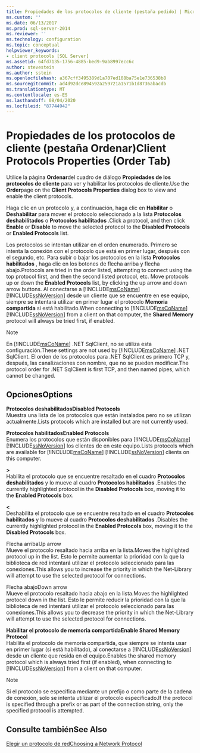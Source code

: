 ```yaml
---
title: Propiedades de los protocolos de cliente (pestaña pedido) | Microsoft Docs
ms.custom: ''
ms.date: 06/13/2017
ms.prod: sql-server-2014
ms.reviewer: ''
ms.technology: configuration
ms.topic: conceptual
helpviewer_keywords:
- client protocols [SQL Server]
ms.assetid: 64fd7135-1756-4885-bed9-9ab8997ecc6c
author: stevestein
ms.author: sstein
ms.openlocfilehash: a367cff3495389d1a707ed108ba75e1e736538b8
ms.sourcegitcommit: ad4d92dce894592a259721a1571b1d8736abacdb
ms.translationtype: MT
ms.contentlocale: es-ES
ms.lasthandoff: 08/04/2020
ms.locfileid: "87744942"
---
```

# <a name="client-protocols-properties-order-tab"></a><span data-ttu-id="0a1ab-102">Propiedades de los protocolos de cliente (pestaña Ordenar)</span><span class="sxs-lookup"><span data-stu-id="0a1ab-102">Client Protocols Properties (Order Tab)</span></span>
  <span data-ttu-id="0a1ab-103">Utilice la página **Ordenar**del cuadro de diálogo **Propiedades de los protocolos de cliente** para ver y habilitar los protocolos de cliente.</span><span class="sxs-lookup"><span data-stu-id="0a1ab-103">Use the **Order**page on the **Client Protocols Properties** dialog box to view and enable the client protocols.</span></span>  
  
 <span data-ttu-id="0a1ab-104">Haga clic en un protocolo y, a continuación, haga clic en **Habilitar** o **Deshabilitar** para mover el protocolo seleccionado a la lista **Protocolos deshabilitados** o **Protocolos habilitados** .</span><span class="sxs-lookup"><span data-stu-id="0a1ab-104">Click a protocol, and then click **Enable** or **Disable** to move the selected protocol to the **Disabled Protocols** or **Enabled Protocols** list.</span></span>  
  
 <span data-ttu-id="0a1ab-105">Los protocolos se intentan utilizar en el orden enumerado. Primero se intenta la conexión con el protocolo que está en primer lugar, después con el segundo, etc. Para subir o bajar los protocolos en la lista **Protocolos habilitados** , haga clic en los botones de flecha arriba y flecha abajo.</span><span class="sxs-lookup"><span data-stu-id="0a1ab-105">Protocols are tried in the order listed, attempting to connect using the top protocol first, and then the second listed protocol, etc. Move protocols up or down the **Enabled Protocols** list, by clicking the up arrow and down arrow buttons.</span></span> <span data-ttu-id="0a1ab-106">Al conectarse a [!INCLUDE[msCoName](../../includes/msconame-md.md)] [!INCLUDE[ssNoVersion](../../includes/ssnoversion-md.md)] desde un cliente que se encuentre en ese equipo, siempre se intentará utilizar en primer lugar el protocolo **Memoria compartida** si está habilitado.</span><span class="sxs-lookup"><span data-stu-id="0a1ab-106">When connecting to [!INCLUDE[msCoName](../../includes/msconame-md.md)] [!INCLUDE[ssNoVersion](../../includes/ssnoversion-md.md)] from a client on that computer, the **Shared Memory** protocol will always be tried first, if enabled.</span></span>  
  
> [!NOTE]  
>  <span data-ttu-id="0a1ab-107">En [!INCLUDE[msCoName](../../includes/msconame-md.md)] .NET SqlClient, no se utiliza esta configuración.</span><span class="sxs-lookup"><span data-stu-id="0a1ab-107">These settings are not used by [!INCLUDE[msCoName](../../includes/msconame-md.md)] .NET SqlClient.</span></span> <span data-ttu-id="0a1ab-108">El orden de los protocolos para .NET SqlClient es primero TCP y, después, las canalizaciones con nombre, que no se pueden modificar.</span><span class="sxs-lookup"><span data-stu-id="0a1ab-108">The protocol order for .NET SqlClient is first TCP, and then named pipes, which cannot be changed.</span></span>  
  
## <a name="options"></a><span data-ttu-id="0a1ab-109">Opciones</span><span class="sxs-lookup"><span data-stu-id="0a1ab-109">Options</span></span>  
 <span data-ttu-id="0a1ab-110">**Protocolos deshabilitados**</span><span class="sxs-lookup"><span data-stu-id="0a1ab-110">**Disabled Protocols**</span></span>  
 <span data-ttu-id="0a1ab-111">Muestra una lista de los protocolos que están instalados pero no se utilizan actualmente.</span><span class="sxs-lookup"><span data-stu-id="0a1ab-111">Lists protocols which are installed but are not currently used.</span></span>  
  
 <span data-ttu-id="0a1ab-112">**Protocolos habilitados**</span><span class="sxs-lookup"><span data-stu-id="0a1ab-112">**Enabled Protocols**</span></span>  
 <span data-ttu-id="0a1ab-113">Enumera los protocolos que están disponibles para [!INCLUDE[msCoName](../../includes/msconame-md.md)] [!INCLUDE[ssNoVersion](../../includes/ssnoversion-md.md)] los clientes de en este equipo.</span><span class="sxs-lookup"><span data-stu-id="0a1ab-113">Lists protocols which are available for [!INCLUDE[msCoName](../../includes/msconame-md.md)] [!INCLUDE[ssNoVersion](../../includes/ssnoversion-md.md)] clients on this computer.</span></span>  
  
 **>**  
 <span data-ttu-id="0a1ab-114">Habilita el protocolo que se encuentre resaltado en el cuadro **Protocolos deshabilitados** y lo mueve al cuadro **Protocolos habilitados** .</span><span class="sxs-lookup"><span data-stu-id="0a1ab-114">Enables the currently highlighted protocol in the **Disabled Protocols** box, moving it to the **Enabled Protocols** box.</span></span>  
  
 **\<**  
 <span data-ttu-id="0a1ab-115">Deshabilita el protocolo que se encuentre resaltado en el cuadro **Protocolos habilitados** y lo mueve al cuadro **Protocolos deshabilitados** .</span><span class="sxs-lookup"><span data-stu-id="0a1ab-115">Disables the currently highlighted protocol in the **Enabled Protocols** box, moving it to the **Disabled Protocols** box.</span></span>  
  
 <span data-ttu-id="0a1ab-116">Flecha arriba</span><span class="sxs-lookup"><span data-stu-id="0a1ab-116">Up arrow</span></span>  
 <span data-ttu-id="0a1ab-117">Mueve el protocolo resaltado hacia arriba en la lista.</span><span class="sxs-lookup"><span data-stu-id="0a1ab-117">Moves the highlighted protocol up in the list.</span></span> <span data-ttu-id="0a1ab-118">Esto le permite aumentar la prioridad con la que la biblioteca de red intentará utilizar el protocolo seleccionado para las conexiones.</span><span class="sxs-lookup"><span data-stu-id="0a1ab-118">This allows you to increase the priority in which the Net-Library will attempt to use the selected protocol for connections.</span></span>  
  
 <span data-ttu-id="0a1ab-119">Flecha abajo</span><span class="sxs-lookup"><span data-stu-id="0a1ab-119">Down arrow</span></span>  
 <span data-ttu-id="0a1ab-120">Mueve el protocolo resaltado hacia abajo en la lista.</span><span class="sxs-lookup"><span data-stu-id="0a1ab-120">Moves the highlighted protocol down in the list.</span></span> <span data-ttu-id="0a1ab-121">Esto le permite reducir la prioridad con la que la biblioteca de red intentará utilizar el protocolo seleccionado para las conexiones.</span><span class="sxs-lookup"><span data-stu-id="0a1ab-121">This allows you to decrease the priority in which the Net-Library will attempt to use the selected protocol for connections.</span></span>  
  
 <span data-ttu-id="0a1ab-122">**Habilitar el protocolo de memoria compartida**</span><span class="sxs-lookup"><span data-stu-id="0a1ab-122">**Enable Shared Memory Protocol**</span></span>  
 <span data-ttu-id="0a1ab-123">Habilita el protocolo de memoria compartida, que siempre se intenta usar en primer lugar (si está habilitado), al conectarse a [!INCLUDE[ssNoVersion](../../includes/ssnoversion-md.md)] desde un cliente que resida en el equipo.</span><span class="sxs-lookup"><span data-stu-id="0a1ab-123">Enables the shared memory protocol which is always tried first (if enabled), when connecting to [!INCLUDE[ssNoVersion](../../includes/ssnoversion-md.md)] from a client on that computer.</span></span>  
  
> [!NOTE]  
>  <span data-ttu-id="0a1ab-124">Si el protocolo se especifica mediante un prefijo o como parte de la cadena de conexión, solo se intenta utilizar el protocolo especificado.</span><span class="sxs-lookup"><span data-stu-id="0a1ab-124">If the protocol is specified through a prefix or as part of the connection string, only the specified protocol is attempted.</span></span>  
  
## <a name="see-also"></a><span data-ttu-id="0a1ab-125">Consulte también</span><span class="sxs-lookup"><span data-stu-id="0a1ab-125">See Also</span></span>  
 [<span data-ttu-id="0a1ab-126">Elegir un protocolo de red</span><span class="sxs-lookup"><span data-stu-id="0a1ab-126">Choosing a Network Protocol</span></span>](../../../2014/tools/configuration-manager/choosing-a-network-protocol.md)  
  
  
